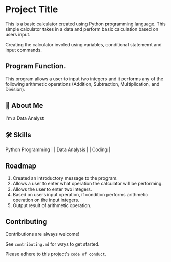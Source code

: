 
# Project Title

This is a basic calculator created using Python programming language. This simple calculator takes in a data and perform basic calculation based on users input. 

Creating the calculator involed using variables, conditional statememt and input commands.
## Program Function. 

This program allows a user to input two integers and it performs any of the following arithmetic operations (Addition, Subtraction, Multiplication, and Division).
## 🚀 About Me
I'm a Data Analyst


## 🛠 Skills
Python Programming |
| Data Analysis |
| Coding |


## Roadmap

1) Created an introductory message to the program.
2) Allows a user to enter what operation the calculator will be performing.
3) Allows the user to enter two integers.
4) Based on users input operation, if condition performs arithmetic operation on the input integers. 
5) Output result of arithmetic operation.
   


## Contributing

Contributions are always welcome!

See `contributing.md` for ways to get started.

Please adhere to this project's `code of conduct`.

